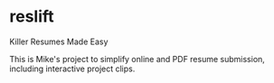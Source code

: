 reslift
=======

Killer Resumes Made Easy

This is Mike's project to simplify online and PDF resume submission, including interactive project clips.
